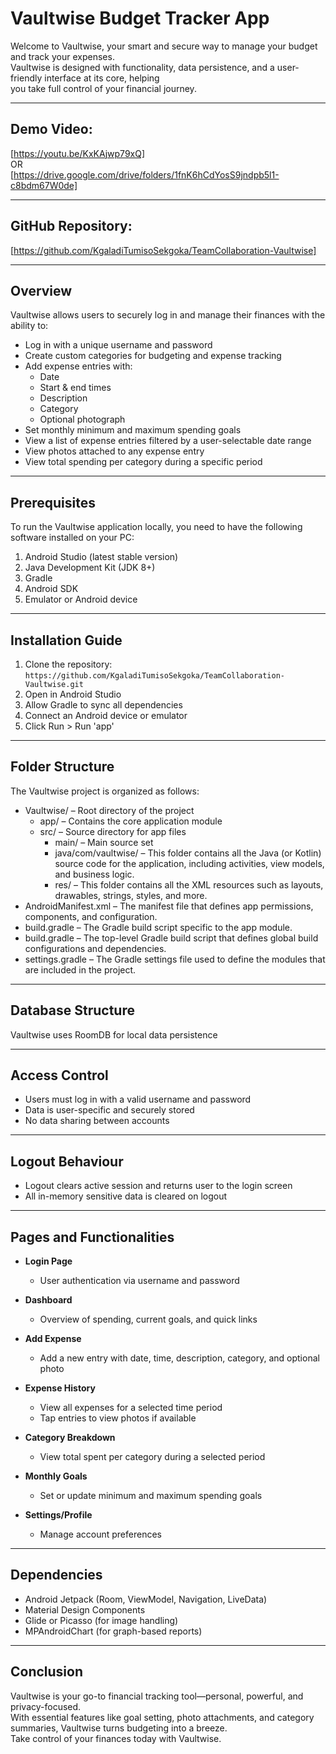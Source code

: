 # Vaultwise Budget Tracker App

Welcome to Vaultwise, your smart and secure way to manage your budget and track your expenses.  
Vaultwise is designed with functionality, data persistence, and a user-friendly interface at its core, helping  
you take full control of your financial journey.

---

## Demo Video:

[https://youtu.be/KxKAjwp79xQ]  
OR  
[https://drive.google.com/drive/folders/1fnK6hCdYosS9jndpb5l1-c8bdm67W0de]

---

## GitHub Repository:

[https://github.com/KgaladiTumisoSekgoka/TeamCollaboration-Vaultwise]

---

## Overview

Vaultwise allows users to securely log in and manage their finances with the ability to:

- Log in with a unique username and password  
- Create custom categories for budgeting and expense tracking  
- Add expense entries with:  
  - Date  
  - Start & end times  
  - Description  
  - Category  
  - Optional photograph  
- Set monthly minimum and maximum spending goals  
- View a list of expense entries filtered by a user-selectable date range  
- View photos attached to any expense entry  
- View total spending per category during a specific period  

---

## Prerequisites

To run the Vaultwise application locally, you need to have the following software installed on your PC:

1. Android Studio (latest stable version)  
2. Java Development Kit (JDK 8+)  
3. Gradle  
4. Android SDK  
5. Emulator or Android device  

---

## Installation Guide

1. Clone the repository:  
   `https://github.com/KgaladiTumisoSekgoka/TeamCollaboration-Vaultwise.git`
2. Open in Android Studio  
3. Allow Gradle to sync all dependencies  
4. Connect an Android device or emulator  
5. Click Run > Run 'app'  

---

## Folder Structure

The Vaultwise project is organized as follows:
- Vaultwise/ – Root directory of the project
  - app/ – Contains the core application module
  - src/ – Source directory for app files
    - main/ – Main source set
    - java/com/vaultwise/ – This folder contains all the Java (or Kotlin) source code for the application, including activities, view models, and business logic.
    - res/ – This folder contains all the XML resources such as layouts, drawables, strings, styles, and more.
- AndroidManifest.xml – The manifest file that defines app
permissions, components, and configuration.
- build.gradle – The Gradle build script specific to the app module.
- build.gradle – The top-level Gradle build script that defines global build configurations
and dependencies.
- settings.gradle – The Gradle settings file used to define the modules that are included in
the project.

---

## Database Structure

Vaultwise uses RoomDB for local data persistence

---

## Access Control

- Users must log in with a valid username and password  
- Data is user-specific and securely stored  
- No data sharing between accounts  

---

## Logout Behaviour

- Logout clears active session and returns user to the login screen  
- All in-memory sensitive data is cleared on logout  

---

## Pages and Functionalities

- **Login Page**  
  - User authentication via username and password

- **Dashboard**  
  - Overview of spending, current goals, and quick links

- **Add Expense**  
  - Add a new entry with date, time, description, category, and optional photo

- **Expense History**  
  - View all expenses for a selected time period  
  - Tap entries to view photos if available

- **Category Breakdown**  
  - View total spent per category during a selected period

- **Monthly Goals**  
  - Set or update minimum and maximum spending goals

- **Settings/Profile**  
  - Manage account preferences  

---

## Dependencies

- Android Jetpack (Room, ViewModel, Navigation, LiveData)  
- Material Design Components  
- Glide or Picasso (for image handling)  
- MPAndroidChart (for graph-based reports)  

---

## Conclusion

Vaultwise is your go-to financial tracking tool—personal, powerful, and privacy-focused.  
With essential features like goal setting, photo attachments, and category summaries, Vaultwise turns budgeting into a breeze.  
Take control of your finances today with Vaultwise.
